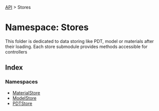 [API](../../API.md) > Stores

# Namespace: Stores

This folder is dedicated to data storing like PDT, model or materials after their loading. Each store submodule provides methods accessible for controllers

## Index

### Namespaces

-   [MaterialStore](namespaces/namespace.MaterialStore/index.md)
-   [ModelStore](namespaces/namespace.ModelStore/index.md)
-   [PDTStore](namespaces/namespace.PDTStore/index.md)

